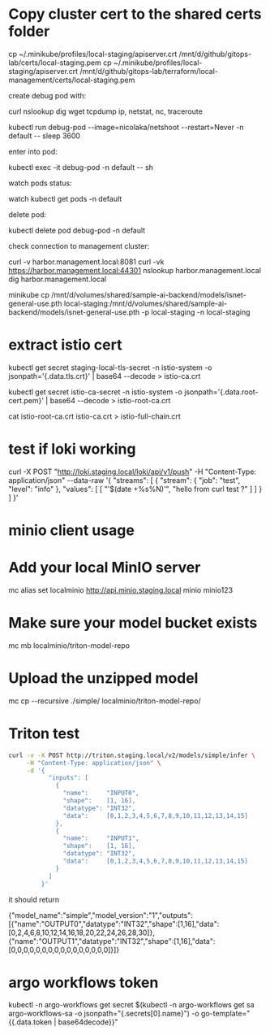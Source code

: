 # Copy cluster cert to the shared certs folder

cp ~/.minikube/profiles/local-staging/apiserver.crt /mnt/d/github/gitops-lab/certs/local-staging.pem
cp ~/.minikube/profiles/local-staging/apiserver.crt /mnt/d/github/gitops-lab/terraform/local-management/certs/local-staging.pem

create debug pod with:

curl
nslookup
dig
wget
tcpdump
ip, netstat, nc, traceroute

kubectl run debug-pod --image=nicolaka/netshoot --restart=Never -n default -- sleep 3600

enter into pod:

kubectl exec -it debug-pod -n default -- sh

watch pods status:

watch kubectl get pods -n default

delete pod:

kubectl delete pod debug-pod -n default

check connection to management cluster:

curl -v harbor.management.local:8081
curl -vk https://harbor.management.local:44301
nslookup harbor.management.local
dig harbor.management.local

minikube cp /mnt/d/volumes/shared/sample-ai-backend/models/isnet-general-use.pth local-staging:/mnt/d/volumes/shared/sample-ai-backend/models/isnet-general-use.pth -p local-staging -n local-staging

# extract istio cert

kubectl get secret staging-local-tls-secret -n istio-system -o jsonpath='{.data.tls\.crt}' | base64 --decode > istio-ca.crt

kubectl get secret istio-ca-secret -n istio-system -o jsonpath='{.data.root-cert\.pem}' | base64 --decode > istio-root-ca.crt

cat istio-root-ca.crt istio-ca.crt > istio-full-chain.crt

# test if loki working

curl -X POST "http://loki.staging.local/loki/api/v1/push" -H "Content-Type: application/json" --data-raw '{
"streams": [
{
"stream": {
"job": "test",
"level": "info"
},
"values": [
[ "'$(date +%s%N)'", "hello from curl test ?" ]
]
}
]
}'

# minio client usage

# Add your local MinIO server

mc alias set localminio http://api.minio.staging.local minio minio123

# Make sure your model bucket exists

mc mb localminio/triton-model-repo

# Upload the unzipped model

mc cp --recursive ./simple/ localminio/triton-model-repo/

# Triton test

```bash
curl -v -X POST http://triton.staging.local/v2/models/simple/infer \
     -H "Content-Type: application/json" \
     -d '{
           "inputs": [
             {
               "name":     "INPUT0",
               "shape":    [1, 16],
               "datatype": "INT32",
               "data":     [0,1,2,3,4,5,6,7,8,9,10,11,12,13,14,15]
             },
             {
               "name":     "INPUT1",
               "shape":    [1, 16],
               "datatype": "INT32",
               "data":     [0,1,2,3,4,5,6,7,8,9,10,11,12,13,14,15]
             }
           ]
         }'
```

it should return

{"model_name":"simple","model_version":"1","outputs":[{"name":"OUTPUT0","datatype":"INT32","shape":[1,16],"data":[0,2,4,6,8,10,12,14,16,18,20,22,24,26,28,30]},{"name":"OUTPUT1","datatype":"INT32","shape":[1,16],"data":[0,0,0,0,0,0,0,0,0,0,0,0,0,0,0,0]}]}

# argo workflows token

kubectl -n argo-workflows get secret $(kubectl -n argo-workflows get sa argo-workflows-sa -o jsonpath="{.secrets[0].name}") -o go-template="{{.data.token | base64decode}}"
